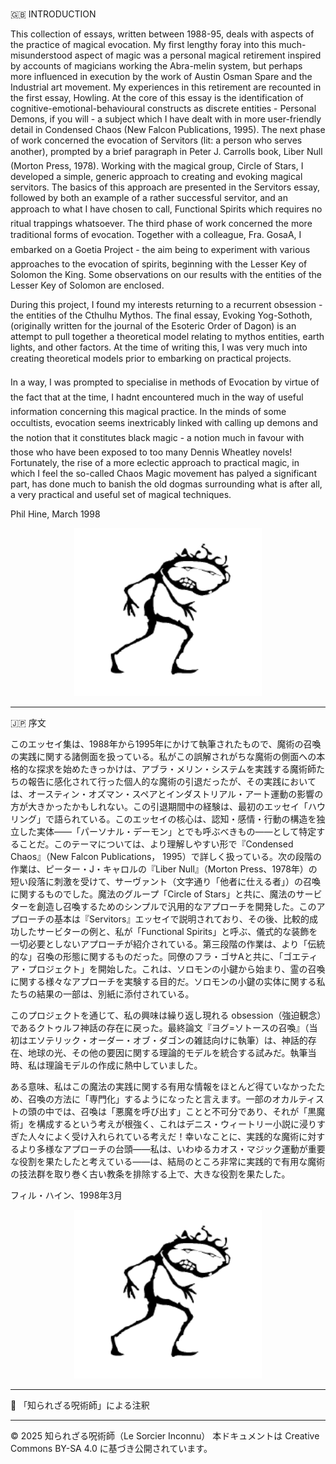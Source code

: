 #
🇬🇧 INTRODUCTION

This collection of essays, written between 1988-95, deals with aspects of the practice of magical evocation. My first lengthy foray into this much-misunderstood aspect of magic was a personal magical retirement inspired by accounts of magicians working the Abra-melin system, but perhaps more influenced in execution by the work of Austin Osman Spare and the Industrial art movement. My experiences in this retirement are recounted in the first essay, Howling. At the core of this essay is the identification of cognitive-emotional-behavioural constructs as discrete entities - Personal Demons, if you will - a subject which I have dealt with in more user-friendly detail in Condensed Chaos (New Falcon Publications, 1995). The next phase of work concerned the evocation of Servitors (lit: a person who serves another), prompted by a brief paragraph in Peter J. Carrolls book, Liber Null (Morton Press, 1978). Working with the magical group, Circle of Stars, I developed a simple, generic approach to creating and evoking magical servitors. The basics of this approach are presented in the Servitors essay, followed by both an example of a rather successful servitor, and an approach to what I have chosen to call, Functional Spirits which requires no ritual trappings whatsoever. The third phase of work concerned the more traditional forms of evocation. Together with a colleague, Fra. GosaA, I embarked on a Goetia Project - the aim being to experiment with various approaches to the evocation of spirits, beginning with the Lesser Key of Solomon the King. Some observations on our results with the entities of the Lesser Key of Solomon are enclosed.

During this project, I found my interests returning to a recurrent obsession - the entities of the Cthulhu Mythos. The final essay, Evoking Yog-Sothoth, (originally written for the journal of the Esoteric Order of Dagon) is an attempt to pull together a theoretical model relating to mythos entities, earth lights, and other factors. At the time of writing this, I was very much into 
creating theoretical models prior to embarking on practical projects.

In a way, I was prompted to specialise in methods of Evocation by virtue of the fact that at the time, I hadnt encountered much in the way of useful information concerning this magical practice. In the minds of some occultists, evocation seems inextricably linked with calling up demons and the notion that it constitutes black magic - a notion much in favour with those who have been exposed to too many Dennis Wheatley novels! Fortunately, the rise of a more eclectic approach to practical magic, in which I feel the so-called Chaos Magic movement has palyed a significant part, has done much to banish the old dogmas surrounding what is after all, a very practical and useful set of magical techniques. 

Phil Hine, March 1998

<div align="center">
  <img src="hine_evocation_pic_001.png" width="300">
</div>

---

🇯🇵 序文

このエッセイ集は、1988年から1995年にかけて執筆されたもので、魔術の召喚の実践に関する諸側面を扱っている。私がこの誤解されがちな魔術の側面への本格的な探求を始めたきっかけは、アブラ・メリン・システムを実践する魔術師たちの報告に感化されて行った個人的な魔術の引退だったが、その実践においては、オースティン・オズマン・スペアとインダストリアル・アート運動の影響の方が大きかったかもしれない。この引退期間中の経験は、最初のエッセイ「ハウリング」で語られている。このエッセイの核心は、認知・感情・行動の構造を独立した実体——「パーソナル・デーモン」とでも呼ぶべきもの——として特定することだ。このテーマについては、より理解しやすい形で『Condensed Chaos』（New Falcon Publications， 1995）で詳しく扱っている。次の段階の作業は、ピーター・J・キャロルの『Liber Null』（Morton Press、1978年）の短い段落に刺激を受けて、サーヴァント（文字通り「他者に仕える者」）の召喚に関するものでした。魔法のグループ「Circle of Stars」と共に、魔法のサービターを創造し召喚するためのシンプルで汎用的なアプローチを開発した。このアプローチの基本は『Servitors』エッセイで説明されており、その後、比較的成功したサービターの例と、私が「Functional Spirits」と呼ぶ、儀式的な装飾を一切必要としないアプローチが紹介されている。第三段階の作業は、より「伝統的な」召喚の形態に関するものだった。同僚のフラ・ゴサAと共に、「ゴエティア・プロジェクト」を開始した。これは、ソロモンの小鍵から始まり、霊の召喚に関する様々なアプローチを実験する目的だ。ソロモンの小鍵の实体に関する私たちの結果の一部は、別紙に添付されている。

このプロジェクトを通じて、私の興味は繰り返し現れる obsession（強迫観念）であるクトゥルフ神話の存在に戻った。最終論文『ヨグ=ソトースの召喚』（当初はエソテリック・オーダー・オブ・ダゴンの雑誌向けに執筆）は、神話的存在、地球の光、その他の要因に関する理論的モデルを統合する試みだ。執筆当時、私は理論モデルの作成に熱中していました。

ある意味、私はこの魔法の実践に関する有用な情報をほとんど得ていなかったため、召喚の方法に「専門化」するようになったと言えます。一部のオカルティストの頭の中では、召喚は「悪魔を呼び出す」ことと不可分であり、それが「黒魔術」を構成するという考えが根強く、これはデニス・ウィートリー小説に浸りすぎた人々によく受け入れられている考えだ！幸いなことに、実践的な魔術に対するより多様なアプローチの台頭——私は、いわゆるカオス・マジック運動が重要な役割を果たしたと考えている——は、結局のところ非常に実践的で有用な魔術の技法群を取り巻く古い教条を排除する上で、大きな役割を果たした。

フィル・ハイン、1998年3月

<div align="center">
  <img src="hine_evocation_pic_001.png" width="300">
</div>

---

🐌 「知られざる呪術師」による注釈




---

© 2025 知られざる呪術師（Le Sorcier Inconnu）
本ドキュメントは Creative Commons BY-SA 4.0 に基づき公開されています。